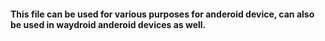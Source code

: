#### This file can be used for various purposes for anderoid device, can also be used in waydroid anderoid devices as well.
